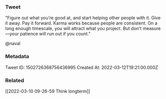 ### Tweet
"Figure out what you’re good at, and start helping other people with it. Give it away. Pay it forward. Karma works because people are consistent. On a long enough timescale, you will attract what you project. But don’t measure—your patience will run out if you count."

@naval

### Metadata
Tweet ID: 1502726368756436995
Created At: 2022-03-12T19:21:00.000Z

### Related
[[2022-03-10 09-26-59 Think longterm]]

